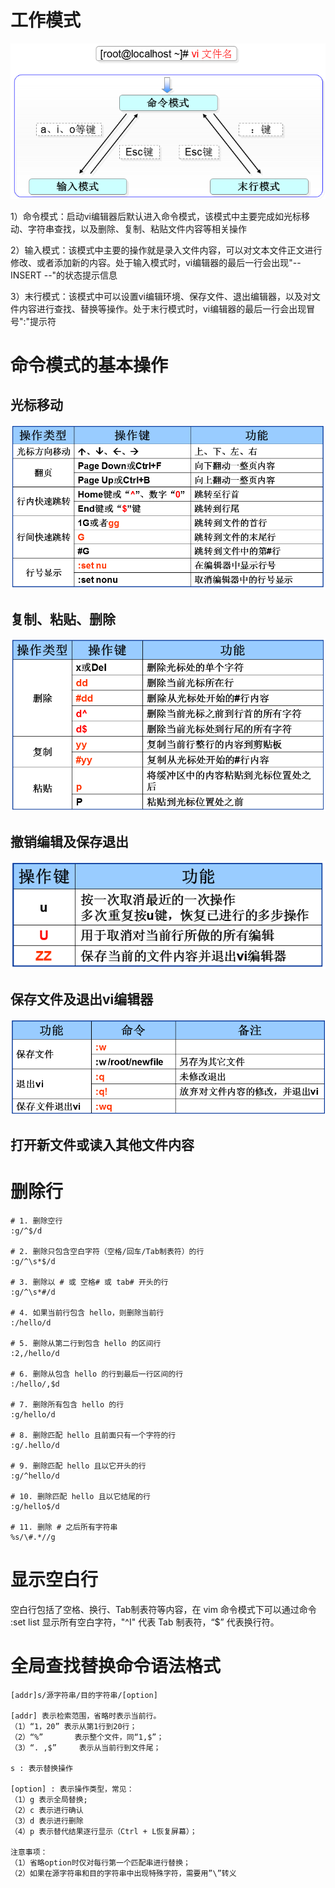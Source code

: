 # 工作模式

![](/images/vi_work_mode.png)



1）命令模式：启动vi编辑器后默认进入命令模式，该模式中主要完成如光标移动、字符串查找，以及删除、复制、粘贴文件内容等相关操作

2）输入模式：该模式中主要的操作就是录入文件内容，可以对文本文件正文进行修改、或者添加新的内容。处于输入模式时，vi编辑器的最后一行会出现"-- INSERT --"的状态提示信息

3）末行模式：该模式中可以设置vi编辑环境、保存文件、退出编辑器，以及对文件内容进行查找、替换等操作。处于末行模式时，vi编辑器的最后一行会出现冒号":"提示符



# 命令模式的基本操作

## 光标移动

![](/images/vi_cursor_move.png)

## 复制、粘贴、删除

![](/images/vi_copy_paste_del.png)

## 撤销编辑及保存退出

![](/images/vi_edit_undo_save.png)

## 保存文件及退出vi编辑器

![](/images/vi_save_exit.png)

## 打开新文件或读入其他文件内容







# 删除行

```
# 1. 删除空行
:g/^$/d

# 2. 删除只包含空白字符（空格/回车/Tab制表符）的行
:g/^\s*$/d

# 3. 删除以 # 或 空格# 或 tab# 开头的行
:g/^\s*#/d

# 4. 如果当前行包含 hello，则删除当前行
:/hello/d

# 5. 删除从第二行到包含 hello 的区间行
:2,/hello/d

# 6. 删除从包含 hello 的行到最后一行区间的行
:/hello/,$d

# 7. 删除所有包含 hello 的行
:g/hello/d

# 8. 删除匹配 hello 且前面只有一个字符的行
:g/.hello/d

# 9. 删除匹配 hello 且以它开头的行
:g/^hello/d

# 10. 删除匹配 hello 且以它结尾的行
:g/hello$/d

# 11. 删除 # 之后所有字符串
%s/\#.*//g
```





# 显示空白行

空白行包括了空格、换行、Tab制表符等内容，在 vim 命令模式下可以通过命令 :set list 显示所有空白字符，"^I" 代表 Tab 制表符，“$” 代表换行符。



# **全局查找替换命令语法格式**

```
[addr]s/源字符串/目的字符串/[option]

[addr] 表示检索范围，省略时表示当前行。
（1）“1，20” 表示从第1行到20行；
（2）“%”       表示整个文件，同“1,$”；
（3）“. ,$”     表示从当前行到文件尾；

s : 表示替换操作

[option] : 表示操作类型，常见：
（1）g 表示全局替换; 
（2）c 表示进行确认
（3）d 表示进行删除
（4）p 表示替代结果逐行显示（Ctrl + L恢复屏幕）；

注意事项：
（1）省略option时仅对每行第一个匹配串进行替换；
（2）如果在源字符串和目的字符串中出现特殊字符，需要用”\”转义
```